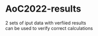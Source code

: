 # AoC2022-results
2 sets of iput data with verfiied results    
can be used to verify correct calculations  
